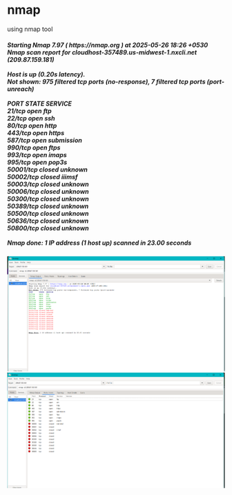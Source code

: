 # nmap
using nmap tool 
<!DOCTYPE html>
<html>
<head>
<title>Open ports using nmap</title>
</head>
<body>
<h5>
Starting Nmap 7.97 ( https://nmap.org ) at 2025-05-26 18:26 +0530<br>
Nmap scan report for cloudhost-357489.us-midwest-1.nxcli.net (209.87.159.181)<br>
<br>
Host is up (0.20s latency).<br>
Not shown: 975 filtered tcp ports (no-response), 7 filtered tcp ports (port-unreach)<br>
<br>
PORT      STATE  SERVICE<br>
21/tcp    open   ftp<br>
22/tcp    open   ssh<br>
80/tcp    open   http<br>
443/tcp   open   https<br>
587/tcp   open   submission<br>
990/tcp   open   ftps<br>
993/tcp   open   imaps<br>
995/tcp   open   pop3s<br>
50001/tcp closed unknown<br>
50002/tcp closed iiimsf<br>
50003/tcp closed unknown<br>
50006/tcp closed unknown<br>
50300/tcp closed unknown<br>
50389/tcp closed unknown<br>
50500/tcp closed unknown<br>
50636/tcp closed unknown<br>
50800/tcp closed unknown<br>
<br>
Nmap done: 1 IP address (1 host up) scanned in 23.00 seconds<br>
  </h5>
<img src="nmap1.png">
<img src="nmap2.png">
</body>
</html>
